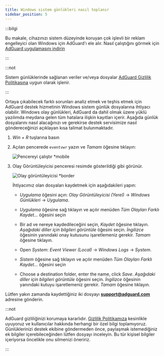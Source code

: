 ```yaml
---
title: Windows sistem günlükleri nasıl toplanır
sidebar_position: 5
---
```


:::bilgi

Bu makale, cihazınızı sistem düzeyinde koruyan çok işlevli bir reklam engelleyici olan Windows için AdGuard'ı ele alır. Nasıl çalıştığını görmek için [AdGuard uygulamasını indirin](https://agrd.io/download-kb-adblock)

:::

:::not

Sistem günlüklerinde sağlanan veriler ve/veya dosyalar [AdGuard Gizlilik Politikasına](https://adguard.com/en/privacy.html) uygun olarak işlenir.

:::

Ortaya çıkabilecek farklı sorunları analiz etmek ve teşhis etmek için AdGuard destek hizmetinin Windows sistem günlük dosyalarına ihtiyacı olabilir. Windows olay günlükleri, AdGuard da dahil olmak üzere yüklü yazılımda meydana gelen tüm hatalara ilişkin kayıtları içerir. Aşağıda günlük dosyalarını nasıl alacağınızı ve gerekirse destek servisimize nasıl göndereceğinizi açıklayan kısa talimat bulunmaktadır.

1. *Win + R* tuşlarına basın

1. Açılan pencerede `eventvwr` yazın ve *Tamam* öğesine tıklayın:

    ![Pencereyi çalıştır *mobile](https://cdn.adtidy.org/public/Adguard/kb/newscreenshots/En/eng_event_logs_1.png)

1. Olay Görüntüleyicisi penceresi resimde gösterildiği gibi görünür.

    ![Olay görüntüleyicisi *border](https://cdn.adtidy.org/public/Adguard/kb/newscreenshots/En/eng_event_logs_2.png)

    İhtiyacımız olan dosyaları kaydetmek için aşağıdakileri yapın:

    - *Uygulama* öğesini açın: *Olay Görüntüleyicisi (Yerel)* → *Windows Günlükleri* → *Uygulama*.

    - *Uygulama* öğesine sağ tıklayın ve açılır menüden *Tüm Olayları Farklı Kaydet...* öğesini seçin

    - Bir ad ve nereye kaydedileceğini seçin, *Kaydet* öğesine tıklayın. *Aşağıdaki diller için bilgileri görüntüle* öğesini seçin. *İngilizce* öğesinin yanındaki onay kutusunu işaretlemeniz gerekir. *Tamam* öğesine tıklayın.

    - Open *System*: *Event Viewer (Local)* → *Windows Logs* → *System*.

    - *Sistem* öğesine sağ tıklayın ve açılır menüden *Tüm Olayları Farklı Kaydet...* öğesini seçin

    - Choose a destination folder, enter the name, click *Save*. *Aşağıdaki diller için bilgileri görüntüle* öğesini seçin. *İngilizce* öğesinin yanındaki kutuyu işaretlemeniz gerekir. *Tamam* öğesine tıklayın.

Lütfen yakın zamanda kaydettiğiniz iki dosyayı **support@adguard.com** adresine gönderin.

:::not

AdGuard gizliliğinizi korumaya kararlıdır. [Gizlilik Politikamıza](https://adguard.com/privacy/windows.html) kesinlikle uyuyoruz ve kullanıcılar hakkında herhangi bir özel bilgi toplamıyoruz. Günlüklerinizi destek ekibine göndermeden önce, paylaşmak istemediğiniz ek bilgiler içerebileceğinden lütfen dosyayı inceleyin. Bu tür kişisel bilgiler içeriyorsa öncelikle onu silmenizi öneririz.

:::
